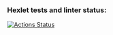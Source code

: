 ### Hexlet tests and linter status:
[![Actions Status](https://github.com/normRIPGA/frontend-project-44/workflows/hexlet-check/badge.svg)](https://github.com/normRIPGA/frontend-project-44/actions)